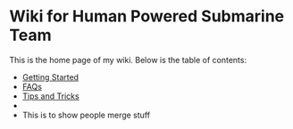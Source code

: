 # Wiki for Human Powered Submarine Team

This is the home page of my wiki. Below is the table of contents:

- [Getting Started](wiki_setup/getting-started.md)
- [FAQs](wiki_setup/faqs.md)
- [Tips and Tricks](wiki_setup/tips.md)
- 
- This is to show people merge stuff
